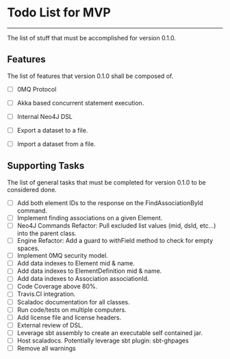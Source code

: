 # Todo List for MVP
- - -
The list of stuff that must be accomplished for version 0.1.0.

## Features
The list of features that version 0.1.0 shall be composed of.
* [ ] 0MQ Protocol
* [ ] Akka based concurrent statement execution.
* [ ] Internal Neo4J DSL
* [ ] Export a dataset to a file.
* [ ] Import a dataset from a file.


## Supporting Tasks
The list of general tasks that must be completed for version 0.1.0 to be considered done.
* [ ] Add both element IDs to the response on the FindAssociationById command.
* [ ] Implement finding associations on a given Element.
* [ ] Neo4J Commands Refactor: Pull excluded list values (mid, dsId, etc...) into the parent class.
* [ ] Engine Refactor: Add a guard to withField method to check for empty spaces.
* [ ] Implement 0MQ security model.
* [ ] Add data indexes to Element mid & name.
* [ ] Add data indexes to ElementDefinition mid & name.
* [ ] Add data indexes to Association associationId.
* [ ] Code Coverage above 80%.
* [ ] Travis.CI integration.
* [ ] Scaladoc documentation for all classes.
* [ ] Run code/tests on multiple computers.
* [ ] Add license file and license headers.
* [ ] External review of DSL.
* [ ] Leverage sbt assembly to create an executable self contained jar.
* [ ] Host scaladocs. Potentially leverage sbt plugin: sbt-ghpages
* [ ] Remove all warnings
